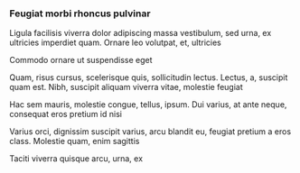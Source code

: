 ### Feugiat morbi rhoncus pulvinar

Ligula facilisis viverra dolor adipiscing massa vestibulum, sed urna, ex ultricies imperdiet quam. Ornare leo volutpat, et, ultricies

Commodo ornare ut suspendisse eget

Quam, risus cursus, scelerisque quis, sollicitudin lectus. Lectus, a, suscipit quam est. Nibh, suscipit aliquam viverra vitae, molestie feugiat

Hac sem mauris, molestie congue, tellus, ipsum. Dui varius, at ante neque, consequat eros pretium id nisi

Varius orci, dignissim suscipit varius, arcu blandit eu, feugiat pretium a eros class. Molestie quam, enim sagittis

Taciti viverra quisque arcu, urna, ex


